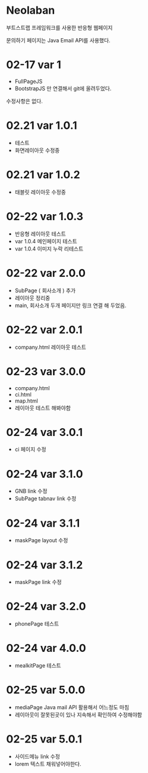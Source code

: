 # Neolaban

부트스트랩 프레임워크를 사용한 반응형 웹페이지

문의하기 페이지는
Java Email API를 사용했다.

# 02-17 var 1
  - FullPageJS
  - BootstrapJS
만 연결해서 git에 올려두었다.

수정사항은 없다.

# 02.21 var 1.0.1
 - 테스트
 - 화면레이아웃 수정중

 # 02.21 var 1.0.2
 - 태블릿 레이아웃 수정중


 # 02-22 var 1.0.3
 - 반응형 레이아웃 테스트
 - var 1.0.4 메인페이지 테스트
 - var 1.0.4 이미지 누락 리테스트

 # 02-22 var 2.0.0
 - SubPage ( 회사소개 ) 추가
 - 레이아웃 정리중
 - main, 회사소개 두개 페이지만 링크 연결 해 두었음.
 
  # 02-22 var 2.0.1
  - company.html 레이아웃 테스트
  
  # 02-23 var 3.0.0
  - company.html 
  - ci.html
  - map.html 
  - 레이아웃 테스트 해봐야함
  
  # 02-24 var 3.0.1
  - ci 페이지 수정

  # 02-24 var 3.1.0
  - GNB link 수정
  - SubPage tabnav link 수정

  # 02-24 var 3.1.1
  - maskPage layout 수정
  # 02-24 var 3.1.2
  - maskPage link 수정

  # 02-24 var 3.2.0
  - phonePage 테스트


  # 02-24 var 4.0.0
  - mealkitPage 테스트
  
  # 02-25 var 5.0.0
  - mediaPage Java mail API 활용해서 어느정도 마침
  - 레이아웃이 잘못된곳이 있나 지속해서 확인하여 수정해야함

  # 02-25 var 5.0.1
  - 사이드메뉴 link 수정
  - lorem 텍스트 채워넣어야한다.